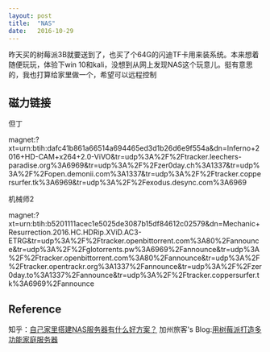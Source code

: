 ```yaml
---
layout: post
title:  "NAS"
date:   2016-10-29
---
```


昨天买的树莓派3B就要送到了，也买了个64G的闪迪TF卡用来装系统。本来想着随便玩玩，体验下win 10和kali，没想到从网上发现NAS这个玩意儿。挺有意思的，我也打算给家里做一个，希望可以远程控制



## 磁力链接

但丁

magnet:?xt=urn:btih:dafc41b861a66514a694465ed3d1b26d6e9f554a&dn=Inferno+2016+HD-CAM+x264+2.0-ViVO&tr=udp%3A%2F%2Ftracker.leechers-paradise.org%3A6969&tr=udp%3A%2F%2Fzer0day.ch%3A1337&tr=udp%3A%2F%2Fopen.demonii.com%3A1337&tr=udp%3A%2F%2Ftracker.coppersurfer.tk%3A6969&tr=udp%3A%2F%2Fexodus.desync.com%3A6969


机械师2

magnet:?xt=urn:btih:b5201111acec1e5025de3087b15df84612c02579&dn=Mechanic+Resurrection.2016.HC.HDRip.XViD.AC3-ETRG&tr=udp%3A%2F%2Ftracker.openbittorrent.com%3A80%2Fannounce&tr=udp%3A%2F%2Fglotorrents.pw%3A6969%2Fannounce&tr=udp%3A%2F%2Ftracker.openbittorrent.com%3A80%2Fannounce&tr=udp%3A%2F%2Ftracker.opentrackr.org%3A1337%2Fannounce&tr=udp%3A%2F%2Fzer0day.to%3A1337%2Fannounce&tr=udp%3A%2F%2Ftracker.coppersurfer.tk%3A6969%2Fannounce



## Reference

知乎：[自己家里搭建NAS服务器有什么好方案？](https://www.zhihu.com/question/21359049)
加州旅客's Blog:[用树莓派打造多功能家庭服务器](http://www.jiazhoulvke.com/2013/11/26/e794a8e6a091e88e93e6b4bee68993e980a0e5a49ae58a9fe883bde5aeb6e5baade69c8de58aa1e599a8/)